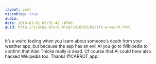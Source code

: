 ```yaml
---
layout: post
microblog: true
audio: 
date: 2018-03-01 06:51:42 -0700
guid: http://jsorge.micro.blog/2018/03/01/its-a-weird.html
---
```

It’s a weird feeling when you learn about someone’s death from your weather app, but because the app has an evil AI you go to Wikipedia to confirm that Alan Thicke really is dead. Of course that AI could have also hacked Wikipedia too. Thanks @CARROT_app!
